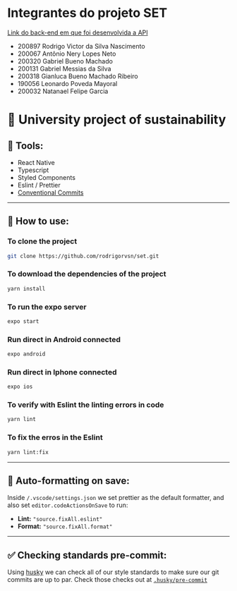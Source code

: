 # Integrantes do projeto SET

[Link do back-end em que foi desenvolvida a API](https://github.com/RodrigoRVSN/set-api)

- 200897 Rodrigo Victor da Silva Nascimento
- 200067 Antônio Nery Lopes Neto
- 200320 Gabriel Bueno Machado
- 200131 Gabriel Messias da Silva
- 200318 Gianluca Bueno Machado Ribeiro
- 190056 Leonardo Poveda Mayoral
- 200032 Natanael Felipe Garcia

# 📙 University project of sustainability

## 🔨 Tools:

- React Native
- Typescript
- Styled Components
- Eslint / Prettier
- [Conventional Commits](https://www.conventionalcommits.org/en/v1.0.0/) 

___
## 🤺 How to use:

### To clone the project

```bash
git clone https://github.com/rodrigorvsn/set.git
```

### To download the dependencies of the project

```bash
yarn install
```

### To run the expo server

```bash
expo start
```

### Run direct in Android connected

```bash
expo android
```

### Run direct in Iphone connected

```bash
expo ios
```

### To verify with Eslint the linting errors in code

```bash
yarn lint
```

### To fix the erros in the Eslint 

```bash
yarn lint:fix
```

___
## 🤖 Auto-formatting on save:

Inside `/.vscode/settings.json` we set prettier as the default formatter, and also set `editor.codeActionsOnSave` to run:

- **Lint:** `"source.fixAll.eslint"`
- **Format:** `"source.fixAll.format"`

___
## ✅  Checking standards pre-commit:

Using [husky](https://www.npmjs.com/package/husky) we can check all of our style standards to make sure our git commits are up to par. Check those checks out at [`.husky/pre-commit`](.husky/pre-commit)
